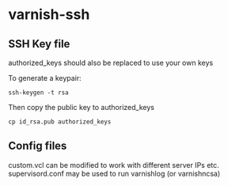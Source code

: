 varnish-ssh
===========

SSH Key file
------------

authorized_keys should also be replaced to use your own keys

To generate a keypair:

    ssh-keygen -t rsa
    
Then copy the public key to authorized_keys

    cp id_rsa.pub authorized_keys

Config files
------------

custom.vcl can be modified to work with different server IPs etc.
supervisord.conf may be used to run varnishlog (or varnishncsa)
